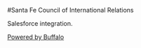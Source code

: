#Santa Fe Council of International Relations

Salesforce integration.

[Powered by Buffalo](http://gobuffalo.io)
